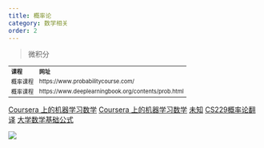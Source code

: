 ```yaml
---
title: 概率论
category: 数学相关
order: 2
---
```


> 微积分
<table width="1033" style="font-size: 0.8em;">
	<tbody>
		<tr>
			<td>
				<strong>
					课程
				</strong>
			</td>
			<td>
				<strong>
					网址
				</strong>
			</td>
		</tr>
		<tr>
			<td>
				概率课程
			</td>
			<td>
				https://www.probabilitycourse.com/
			</td>
		</tr>
		<tr>
			<td>
				概率课程
			</td>
			<td>
				https://www.deeplearningbook.org/contents/prob.html
			</td>
		</tr>
	</tbody>
</table>



[Coursera 上的机器学习数学](https://www.coursera.org/learn/multivariate-calculus-machine-learning)
[Coursera 上的机器学习数学](https://cims.nyu.edu/~cfgranda/pages/DSGA1002_fall15/material/optimization.pdf)
[未知](https://www.deeplearningbook.org/contents/numerical.html)
[CS229概率论翻译](http://www.ai-start.com/CS229/2.CS229-Prob.html)
[大学数学基础公式](http://www.ai-start.com/dl2017/html/math.html)


![](//placehold.it/800x600)
